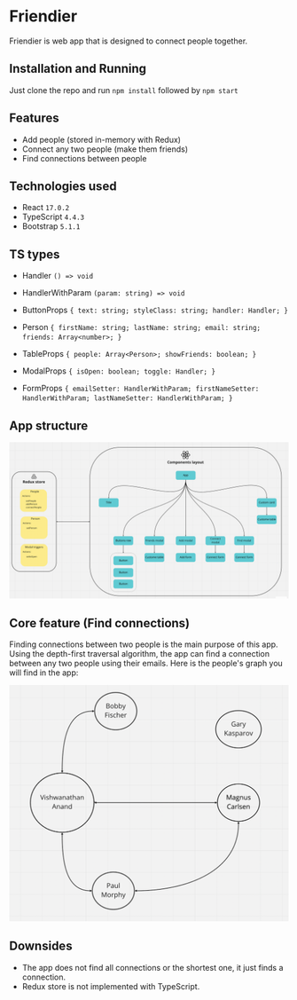 # Friendier

Friendier is web app that is designed to connect people together.

## Installation and Running

Just clone the repo and run `npm install` followed by `npm start`

## Features

- Add people (stored in-memory with Redux)
- Connect any two people (make them friends)
- Find connections between people

## Technologies used

- React `17.0.2`
- TypeScript `4.4.3`
- Bootstrap `5.1.1`

## TS types

- Handler `() => void`

- HandlerWithParam `(param: string) => void`

- ButtonProps `{ text: string; styleClass: string; handler: Handler; }`

- Person `{ firstName: string; lastName: string; email: string; friends: Array<number>; }`

- TableProps `{ people: Array<Person>; showFriends: boolean; }`

- ModalProps `{ isOpen: boolean; toggle: Handler; }`

- FormProps `{ emailSetter: HandlerWithParam; firstNameSetter: HandlerWithParam; lastNameSetter: HandlerWithParam; }`

## App structure

![app-arch](https://github.com/RowenaRavenclawWithExtraClaws/friendier/blob/main/assets/ui-components.png)

## Core feature (Find connections)

Finding connections between two people is the main purpose of this app. Using the depth-first traversal algorithm, the app can find a connection between any two people using their emails. Here is the people's graph you will find in the app:

![people-graph](https://github.com/RowenaRavenclawWithExtraClaws/friendier/blob/main/assets/people-graph.png)

## Downsides

- The app does not find all connections or the shortest one, it just finds a connection.
- Redux store is not implemented with TypeScript.
